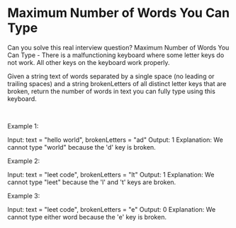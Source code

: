 # Maximum Number of Words You Can Type

Can you solve this real interview question? Maximum Number of Words You Can Type - There is a malfunctioning keyboard where some letter keys do not work. All other keys on the keyboard work properly.

Given a string text of words separated by a single space (no leading or trailing spaces) and a string brokenLetters of all distinct letter keys that are broken, return the number of words in text you can fully type using this keyboard.

 

Example 1:


Input: text = "hello world", brokenLetters = "ad"
Output: 1
Explanation: We cannot type "world" because the 'd' key is broken.


Example 2:


Input: text = "leet code", brokenLetters = "lt"
Output: 1
Explanation: We cannot type "leet" because the 'l' and 't' keys are broken.


Example 3:


Input: text = "leet code", brokenLetters = "e"
Output: 0
Explanation: We cannot type either word because the 'e' key is broken.